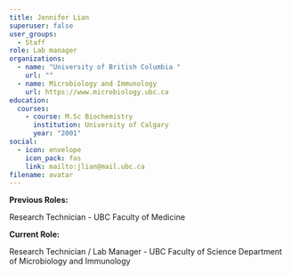 ```yaml
---
title: Jennifer Lian
superuser: false
user_groups:
  - Staff
role: Lab manager
organizations:
  - name: "University of British Columbia "
    url: ""
  - name: Microbiology and Immunology
    url: https://www.microbiology.ubc.ca
education:
  courses:
    - course: M.Sc Biochemistry
      institution: University of Calgary
      year: "2001"
social:
  - icon: envelope
    icon_pack: fas
    link: mailto:jlian@mail.ubc.ca
filename: avatar
---
```

**Previous Roles:**

Research Technician  - UBC Faculty of Medicine 

**Current Role:**

Research Technician / Lab Manager - UBC Faculty of Science Department of Microbiology and Immunology